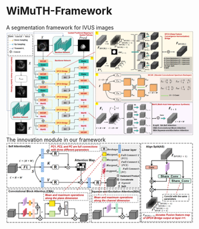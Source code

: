 # WiMuTH-Framework
A segmentation framework for IVUS images
![](https://github.com/haung-hangdian/WiMuTH-Framework/blob/main/images/overview.png)
The innovation module in our framework
![](https://github.com/haung-hangdian/WiMuTH-Framework/blob/main/images/modules.png)
